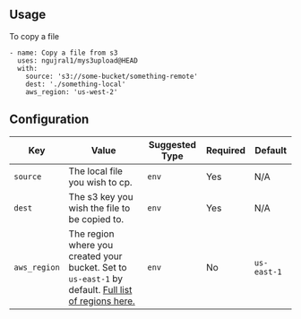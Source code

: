 ## Usage
To copy a file
```
- name: Copy a file from s3
  uses: ngujral1/mys3upload@HEAD
  with:
    source: 's3://some-bucket/something-remote'
    dest: './something-local'
    aws_region: 'us-west-2'
```


## Configuration

| Key | Value | Suggested Type | Required | Default |
| ------------- | ------------- | ------------- | ------------- | ------------- |
| `source` | The local file you wish to cp. | `env` | Yes | N/A |
| `dest` | The s3 key you wish the file to be copied to. | `env` | Yes | N/A |
| `aws_region` | The region where you created your bucket. Set to `us-east-1` by default. [Full list of regions here.](https://docs.aws.amazon.com/AWSEC2/latest/UserGuide/using-regions-availability-zones.html#concepts-available-regions) | `env` | No | `us-east-1` |
